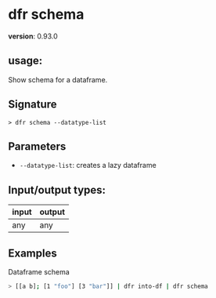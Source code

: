 # dfr schema

**version**: 0.93.0

## **usage**:

Show schema for a dataframe.

## Signature

`> dfr schema --datatype-list`

## Parameters

- `--datatype-list`: creates a lazy dataframe

## Input/output types:

| input | output |
| ----- | ------ |
| any   | any    |

## Examples

Dataframe schema

```bash
> [[a b]; [1 "foo"] [3 "bar"]] | dfr into-df | dfr schema
```
